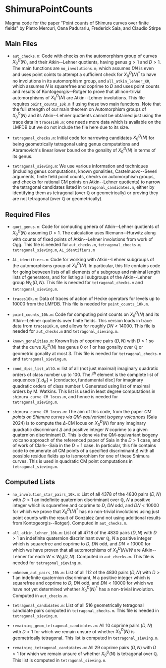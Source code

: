# ShimuraPointCounts
Magma code for the paper "Point counts of Shimura curves over finite fields" by Pietro Mercuri, Oana Padurariu, Frederick Saia, and Claudio Stirpe

## Main Files

- `aut_checks.m`: Code with checks on the automorphism group of curves $X_0^D(N)$, and their Atkin--Lehner quotients, having genus $g>1$ and $D>1$. The main functions are `no_involutions.m`, which assumes $DN$ is even and uses point coints to attempt a sufficient check for $X_0^D(N)^*$ to have no involutions in its automorphism group, and `all_atkin_lehner_KR`, which assumes $N$ is squarefree and coprime to $D$ and uses point counts and results of Kontogeorgis--Rotger to prove that all non-trivial automorphisms of $X_0^D(N)$ are Atkin--Lehner involutions. This file requires `point_counts_10k.m` if using these two main functions. Note that the full strength of our main theorem on Automorphism groups of $X_0^D(N)$ and its Atkin--Lehner quotients cannot be obtained just using the trace data in `traces10k.m`; one needs more data which is available on the LMFDB but we do not include the file here due to its size. 

- `tetragonal_checks.m`: Initial code for narrowing candidates $X_0^D(N)$ for being geometrically tetragonal using genus computations and Abramovich's linear lower bound on the gonality of $X_0^D(N)$ in terms of its genus.
  
- `tetragonal_sieving.m`: We use various information and techniques (including genus computations, known gonalities, Castelnuovo--Severi arguments, finite field point counts, checks on automorphism groups, and checks for rational CM points on Atkin--Lehner quotients) to narrow the tetragonal candidates listed in `tetragonal_candidates.m`, either by identifying them as tetragonal (over $\mathbb{Q}$ or geometrically) or proving they are not tetragonal (over $\mathbb{Q}$ or geometrically). 


## Required Files

- `quot_genus.m`: Code for computing genera of Atkin--Lehner quotients of $X_0^D(N)$ assuming $D>1$. The calculation uses Riemann--Hurwitz along with counts of fixed points of Atkin--Lehner involutions from work of Ogg. This file is needed for `aut_checks.m`, `tetragonal_checks.m`, `tetragonal_sieving.m`, `AL_identifiers.m`

- `AL_identifiers.m`: Code for working with Atkin--Lehner subgroups of the automorphisms group of $X_0^D(N)$. In particular, this file contains code for going between lists of all elements of a subgroup and minimal length lists of generators, and for listing all subgroups of the Atkin--Lehner group $W_0(D,N)$. This file is needed for `tetragonal_checks.m` and `tetragonal_sieving.m`.

- `traces10k.m`: Data of traces of action of Hecke operators for levels up to $10000$ from the LMFDB. This file is needed for `point_counts_10k.m`.

- `point_counts_10k.m`: Code for computing point counts on $X_0^D(N)$ and its Atkin--Lehner quotients over finite fields. This version loads in trace data from `traces10k.m`, and allows for roughly $DN < 14000$. This file is needed for `aut_checks.m` and `tetragonal_sieving.m`.

-  `known_gonalities.m`: Known lists of coprime pairs $(D,N)$ with $D>1$ so that the curve $X_0^D(N)$ has genus $0$ or $1$ or has gonality over $\mathbb{Q}$ or geometric gonality at most 3. This file is needed for `tetragonal_checks.m` and `tetragonal_sieving.m`.

- `cond_disc_list_allO.m`: list of all (not just maximal) imaginary quadratic orders of class number up to $100$. The $i^\text{th}$ element is the complete list of sequences $[f,d_K] = [\text{conductor}, \text{fundamental disc}]$ for imaginary quadratic orders of class number $i$. Generated using list of maximal orders by M. Watkins. This list is used in least degree computations in `shimura_curve_CM_locus.m`, and hence is needed for `tetragonal_sieving.m`.

- `shimura_curve_CM_locus.m`: The aim of this code, from the paper *CM points on Shimura curves via QM-equivariant isogeny volcanoes* (Saia 2024)  is to compute the $\Delta$-CM locus on $X_0^D(N)$ for any imaginary quadratic discriminant $\Delta$ and positive integer $N$ coprime to a given quaternion discriminant $D$. This is done via the QM-equivariant isogeny volcano approach of the referenced paper of Saia in the $D>1$ case, and of work of Clark--Saia in the $D=1$ case. In particular, this file contains code to enumerate all CM points of a specified discriminant $\Delta$ with all possible residue fields up to isomorphism for one of these Shimura curves. This is used in quadratic CM point computations in `tetragonal_sieving.m`.


## Computed Lists

- `no_involution_star_pairs_10k.m`: List of all $4378$ of the $4830$ pairs $(D,N)$ with $D>1$ an indefinite quaternion discriminant over $\mathbb{Q}$, $N$ a positive integer which is squarefree and coprime to $D$, $DN$ odd, and $DN < 10000$ for which we prove that $X_0^D(N)^*$ has no non-trivial involutions using just point counts with the result of González (and not using additional results from Kontogeorgis--Rotger). Computed in `aut_checks.m`.
  
- `all_atkin_lehner_10k.m`: List of all $4718$ of the $4830$ pairs $(D,N)$ with $D>1$ an indefinite quaternion discriminant over $\mathbb{Q}$, $N$ a positive integer which is squarefree and coprime to $D$, $DN$ odd, and $DN < 10000$ for which we have proven that all automorphisms of $X_0^D(N)/W$ are Atkin--Lehner for each $W \leq W_0(D,N)$. Computed in `aut_checks.m`. This file is needed for `tetragonal_sieving.m`.

- `unknown_aut_pairs_10k.m`: List of all $112$ of the $4830$ pairs $(D,N)$ with $D>1$ an indefinite quaternion discriminant, $N$ a positive integer which is squarefree and coprime to $D$, $DN$ odd, and $DN < 10000$ for which we have not yet determined whether $X_0^D(N)^*$ has a non-trivial involution. Computed in `aut_checks.m`.

- `tetragonal_candidates.m`: List of all $516$ geometrically tetragonal candidate pairs computed in `tetragonal_checks.m`. This file is needed in `tetragonal_sieving.m`.

- `remaining_geom_tetragonal_candidates.m`: All $10$ coprime pairs $(D,N)$ with $D>1$ for which we remain unsure of whether $X_0^D(N)$ is geometrically tetragonal. This list is computed in `tetragonal_sieving.m`. 

- `remaining_tetragonal_candidates.m`: All $29$ coprime pairs $(D,N)$ with $D>1$ for which we remain unsure of whether $X_0^D(N)$ is tetragonal over $\mathbb{Q}$. This list is computed in `tetragonal_sieving.m`. 
